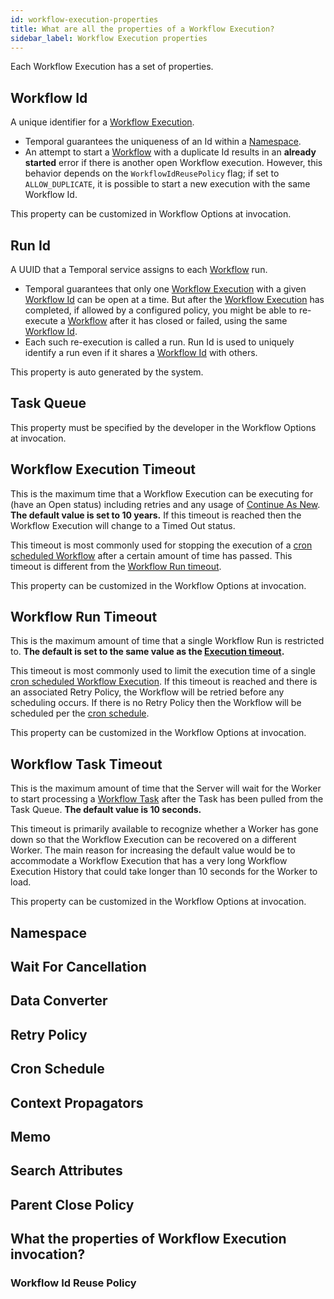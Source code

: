 ```yaml
---
id: workflow-execution-properties
title: What are all the properties of a Workflow Execution?
sidebar_label: Workflow Execution properties
---
```


Each Workflow Execution has a set of properties.

## Workflow Id

A unique identifier for a [Workflow Execution](#workflow-execution).

- Temporal guarantees the uniqueness of an Id within a [Namespace](#namespace).
- An attempt to start a [Workflow](#workflow) with a duplicate Id results in an **already started** error if there is another open Workflow execution. However, this behavior depends on the `WorkflowIdReusePolicy` flag; if set to `ALLOW_DUPLICATE`, it is possible to start a new execution with the same Workflow Id.

This property can be customized in Workflow Options at invocation.

## Run Id

A UUID that a Temporal service assigns to each [Workflow](#workflow) run.

- Temporal guarantees that only one [Workflow Execution](#workflow-execution) with a given [Workflow Id](#workflow-id) can be open at a time. But after the [Workflow Execution](#workflow-execution) has completed, if allowed by a configured policy, you might be able to re-execute a [Workflow](#workflow) after it has closed or failed, using the same [Workflow Id](#workflow-id).
- Each such re-execution is called a run. Run Id is used to uniquely identify a run even if it shares a [Workflow Id](#workflow-id) with others.

This property is auto generated by the system.

## Task Queue

This property must be specified by the developer in the Workflow Options at invocation.

## Workflow Execution Timeout

This is the maximum time that a Workflow Execution can be executing for (have an Open status) including retries and any usage of [Continue As New](#continue-as-new).
**The default value is set to 10 years.**
If this timeout is reached then the Workflow Execution will change to a Timed Out status.

This timeout is most commonly used for stopping the execution of a [cron scheduled Workflow](#cron-schedule) after a certain amount of time has passed. This timeout is different from the [Workflow Run timeout](#workflow-run-timeout).

This property can be customized in the Workflow Options at invocation.

## Workflow Run Timeout

This is the maximum amount of time that a single Workflow Run is restricted to.
**The default is set to the same value as the [Execution timeout](#execution-timeout).**

This timeout is most commonly used to limit the execution time of a single [cron scheduled Workflow Execution](#cron-schedule).
If this timeout is reached and there is an associated Retry Policy, the Workflow will be retried before any scheduling occurs.
If there is no Retry Policy then the Workflow will be scheduled per the [cron schedule](#cron-schedule).

This property can be customized in the Workflow Options at invocation.

## Workflow Task Timeout

This is the maximum amount of time that the Server will wait for the Worker to start processing a [Workflow Task](#workflow-task) after the Task has been pulled from the Task Queue.
**The default value is 10 seconds.**

This timeout is primarily available to recognize whether a Worker has gone down so that the Workflow Execution can be recovered on a different Worker.
The main reason for increasing the default value would be to accommodate a Workflow Execution that has a very long Workflow Execution History that could take longer than 10 seconds for the Worker to load.

This property can be customized in the Workflow Options at invocation.

## Namespace

## Wait For Cancellation

## Data Converter

## Retry Policy

## Cron Schedule

## Context Propagators

## Memo

## Search Attributes

## Parent Close Policy

## What the properties of Workflow Execution invocation?

### Workflow Id Reuse Policy
